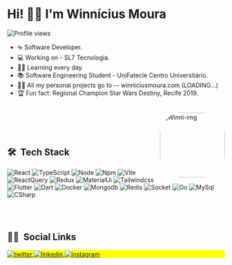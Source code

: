   <h1 align="left">Hi! 🤙🏽 I'm Winnícius Moura</h1>
  <p align="left"> <img src="https://komarev.com/ghpvc/?username=winnicius-moura&color=blue" alt="Profile views" /> </p>
  
  
- ☕ Software Developer.
- 💻 Working on - SL7 Tecnologia.
- ✍🏽 Learning every day.
- 📚 Software Engineering Student - UniFatecie Centro Universitário.
- 👨‍💻 All my personal projects go to -- winniciusmoura.com (LOADING...)
- 🏆 Fun fact: Regional Champion Star Wars Destiny, Recife 2019.
  

 <div style="display: inline_block"><br>
  <img align="right" alt="Winni-img" height="150" style="border-radius:50px;" src="https://raw.githubusercontent.com/gist/Winnicius-Moura/0304825ed4550e9b21187d66cbb05046/raw/3a0777dc2c51d73d44396972a4f89939b4240486/githubimg.svg">
</div>
  
<br><br>

## 🛠 &nbsp;Tech Stack


![React](https://img.shields.io/badge/React-20232A?style=for-the-badge&logo=react&logoColor=61DAFB)
![TypeScript](https://img.shields.io/badge/TypeScript-007ACC?style=for-the-badge&logo=typescript&logoColor=white)
![Node](https://img.shields.io/badge/Node.js-339933?style=for-the-badge&logo=nodedotjs&logoColor=white)
![Npm](https://img.shields.io/badge/npm-CB3837?style=for-the-badge&logo=npm&logoColor=white)
![Vite](https://img.shields.io/badge/Vite-B73BFE?style=for-the-badge&logo=vite&logoColor=FFD62E)
![ReactQuery](https://img.shields.io/badge/React_Query-FF4154?style=for-the-badge&logo=React_Query&logoColor=white)
![Redux](https://img.shields.io/badge/Redux-593D88?style=for-the-badge&logo=redux&logoColor=white)
![MaterialUi](https://img.shields.io/badge/Material%20UI-007FFF?style=for-the-badge&logo=mui&logoColor=white)
![Tailwindcss](https://img.shields.io/badge/Tailwind_CSS-38B2AC?style=for-the-badge&logo=tailwind-css&logoColor=white)
![Flutter](https://img.shields.io/badge/Flutter-85CBF8?style=for-the-badge&logo=flutter&logoColor=white)
![Dart](https://img.shields.io/badge/Dart-1565C0?style=for-the-badge&logo=dart&logoColor=white)
![Docker](https://img.shields.io/badge/Docker-1D63ED?style=for-the-badge&logo=docker&logoColor=white)
![Mongodb](https://img.shields.io/badge/Mongodb-81C784?style=for-the-badge&logo=mongodb&logoColor=white)
![Redis](https://img.shields.io/badge/Redis-B71C1C?style=for-the-badge&logo=redis&logoColor=white)
![Socket](https://img.shields.io/badge/Socket-38B2AC?style=for-the-badge&logo=socket&logoColor=white)
![Go](https://img.shields.io/badge/Go-4DD0E1?style=for-the-badge&logo=go&logoColor=white)
![MySql](https://img.shields.io/badge/MySql-38B2AC?style=for-the-badge&logo=mysql&logoColor=white)
![CSharp](https://img.shields.io/badge/CSharp-00E676?style=for-the-badge&logo=csharp&logoColor=white)







<br><br>

## 🧔🏽 &nbsp;Social Links

<p align="left" style="background:yellow">
<a href="https://twitter.com/mourawinni" target="_blank">
  <img align="center" src="https://img.shields.io/badge/Twitter-1DA1F2?style=for-the-badge&logo=twitter&logoColor=white" alt="twitter"/>  
</a>
<a href="https://linkedin.com/in/winnicius-moura" target="_blank">
  <img align="center" src="https://img.shields.io/badge/LinkedIn-0077B5?style=for-the-badge&logo=linkedin&logoColor=white" alt="linkedin"/>
</a>
<a href="https://instagram.com/wnn.m_" target="_blank">
 <img align="center" src="https://img.shields.io/badge/Instagram-E4405F?style=for-the-badge&logo=instagram&logoColor=white" alt="instagram"/>
</a>
</p>
  


